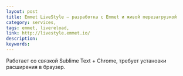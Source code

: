 ```yaml
---
layout: post
title: Emmet LiveStyle — разработка с Emmet и живой перезагрузкой
category: services, 
tags: emmet, livereload, 
link: http://livestyle.emmet.io/
description: 
keywords: 
---
```


<p>Работает со связкой Sublime Text + Chrome, требует установки расширения в браузер.</p>
